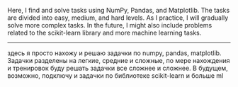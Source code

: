 Here, I find and solve tasks using NumPy, Pandas, and Matplotlib. 
The tasks are divided into easy, medium, and hard levels. As I practice, I will gradually solve more complex tasks. 
In the future, I might also include problems related to the scikit-learn library and more machine learning tasks.

--------

здесь я просто нахожу и решаю задачки по numpy, pandas, matplotlib. 
Задачки разделены на легкие, средние и сложные, по мере нахождения и тренировок буду решать задачки все сложнее и сложнее. 
В будущем, возможно, подключу и задачки по библиотеке scikit-learn и больше ml

